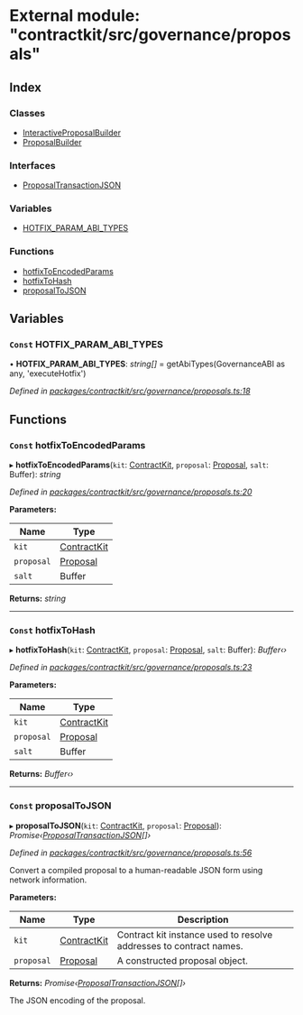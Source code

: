 # External module: "contractkit/src/governance/proposals"

## Index

### Classes

* [InteractiveProposalBuilder](../classes/_contractkit_src_governance_proposals_.interactiveproposalbuilder.md)
* [ProposalBuilder](../classes/_contractkit_src_governance_proposals_.proposalbuilder.md)

### Interfaces

* [ProposalTransactionJSON](../interfaces/_contractkit_src_governance_proposals_.proposaltransactionjson.md)

### Variables

* [HOTFIX_PARAM_ABI_TYPES](_contractkit_src_governance_proposals_.md#const-hotfix_param_abi_types)

### Functions

* [hotfixToEncodedParams](_contractkit_src_governance_proposals_.md#const-hotfixtoencodedparams)
* [hotfixToHash](_contractkit_src_governance_proposals_.md#const-hotfixtohash)
* [proposalToJSON](_contractkit_src_governance_proposals_.md#const-proposaltojson)

## Variables

### `Const` HOTFIX_PARAM_ABI_TYPES

• **HOTFIX_PARAM_ABI_TYPES**: *string[]* = getAbiTypes(GovernanceABI as any, 'executeHotfix')

*Defined in [packages/contractkit/src/governance/proposals.ts:18](https://github.com/celo-org/celo-monorepo/blob/master/packages/contractkit/src/governance/proposals.ts#L18)*

## Functions

### `Const` hotfixToEncodedParams

▸ **hotfixToEncodedParams**(`kit`: [ContractKit](../classes/_contractkit_src_kit_.contractkit.md), `proposal`: [Proposal](_contractkit_src_wrappers_governance_.md#proposal), `salt`: Buffer): *string*

*Defined in [packages/contractkit/src/governance/proposals.ts:20](https://github.com/celo-org/celo-monorepo/blob/master/packages/contractkit/src/governance/proposals.ts#L20)*

**Parameters:**

Name | Type |
------ | ------ |
`kit` | [ContractKit](../classes/_contractkit_src_kit_.contractkit.md) |
`proposal` | [Proposal](_contractkit_src_wrappers_governance_.md#proposal) |
`salt` | Buffer |

**Returns:** *string*

___

### `Const` hotfixToHash

▸ **hotfixToHash**(`kit`: [ContractKit](../classes/_contractkit_src_kit_.contractkit.md), `proposal`: [Proposal](_contractkit_src_wrappers_governance_.md#proposal), `salt`: Buffer): *Buffer‹›*

*Defined in [packages/contractkit/src/governance/proposals.ts:23](https://github.com/celo-org/celo-monorepo/blob/master/packages/contractkit/src/governance/proposals.ts#L23)*

**Parameters:**

Name | Type |
------ | ------ |
`kit` | [ContractKit](../classes/_contractkit_src_kit_.contractkit.md) |
`proposal` | [Proposal](_contractkit_src_wrappers_governance_.md#proposal) |
`salt` | Buffer |

**Returns:** *Buffer‹›*

___

### `Const` proposalToJSON

▸ **proposalToJSON**(`kit`: [ContractKit](../classes/_contractkit_src_kit_.contractkit.md), `proposal`: [Proposal](_contractkit_src_wrappers_governance_.md#proposal)): *Promise‹[ProposalTransactionJSON](../interfaces/_contractkit_src_governance_proposals_.proposaltransactionjson.md)[]›*

*Defined in [packages/contractkit/src/governance/proposals.ts:56](https://github.com/celo-org/celo-monorepo/blob/master/packages/contractkit/src/governance/proposals.ts#L56)*

Convert a compiled proposal to a human-readable JSON form using network information.

**Parameters:**

Name | Type | Description |
------ | ------ | ------ |
`kit` | [ContractKit](../classes/_contractkit_src_kit_.contractkit.md) | Contract kit instance used to resolve addresses to contract names. |
`proposal` | [Proposal](_contractkit_src_wrappers_governance_.md#proposal) | A constructed proposal object. |

**Returns:** *Promise‹[ProposalTransactionJSON](../interfaces/_contractkit_src_governance_proposals_.proposaltransactionjson.md)[]›*

The JSON encoding of the proposal.
